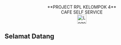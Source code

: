 <p align="center">
  **PROJECT RPL KELOMPOK 4** <br>
  CAFE SELF SERVICE <br>
  <img src="https://i.pinimg.com/736x/a3/dd/21/a3dd212965b4d0a0d9abc1004b524c69.jpg" alt="Logo" width="30px" height="30px"><br>
</p>
<h2>Selamat Datang</h2>

